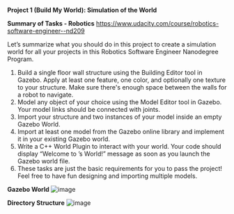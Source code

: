 **Project 1 (Build My World): Simulation of the World**

**Summary of Tasks - Robotics** https://www.udacity.com/course/robotics-software-engineer--nd209

Let’s summarize what you should do in this project to create a simulation world for all your projects in this Robotics Software Engineer Nanodegree Program.

1. Build a single floor wall structure using the Building Editor tool in Gazebo. Apply at least one feature, one color, and optionally one texture to your structure. Make sure there's enough space between the walls for a robot to navigate.
2. Model any object of your choice using the Model Editor tool in Gazebo. Your model links should be connected with joints.
3. Import your structure and two instances of your model inside an empty Gazebo World.
4. Import at least one model from the Gazebo online library and implement it in your existing Gazebo world.
5. Write a C++ World Plugin to interact with your world. Your code should display “Welcome to ’s World!” message as soon as you launch the Gazebo world file.
6. These tasks are just the basic requirements for you to pass the project! Feel free to have fun designing and importing multiple models.

**Gazebo World**
![image](https://user-images.githubusercontent.com/43186153/120394072-ec7d8f00-c300-11eb-86a2-680f70f920aa.png)

**Directory Structure**
![image](https://user-images.githubusercontent.com/43186153/120395167-8e51ab80-c302-11eb-9202-f269fdaf431a.png)


